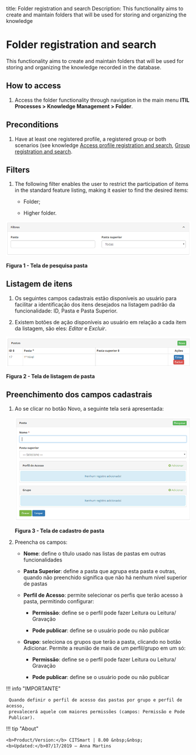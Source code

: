 title: Folder registration and search
Description: This functionality aims to create and maintain folders that will be used for storing and organizing the knowledge 
# Folder registration and search

This functionality aims to create and maintain folders that will be used for storing and organizing the knowledge recorded in the 
database.

How to access
---------------

1.  Access the folder functionality through navigation in the main menu **ITIL Processes > Knowledge Management > Folder**.

Preconditions
-------------

1.  Have at least one registered profile, a registered group or both scenarios (see knowledge 
[Access profile registration and search][1], [Group registration and search][2].

Filters
------------

1.  The following filter enables the user to restrict the participation of items in the standard feature listing, making it easier 
to find the desired items:

    -   Folder;

    -   Higher folder.

![Criar](images/folder-1.png)

**Figura 1 - Tela de pesquisa pasta**

Listagem de itens
----------------

1.  Os seguintes campos cadastrais estão disponíveis ao usuário para facilitar a
    identificação dos itens desejados na listagem padrão da
    funcionalidade: ID, Pasta e Pasta Superior.

2.  Existem botões de ação disponíveis ao usuário em relação a cada item da
    listagem, são eles: *Editar* e *Excluir*.

![Criar](images/folder-2.png)

**Figura 2 - Tela de listagem de pasta**

Preenchimento dos campos cadastrais
---------------------------------

1.  Ao se clicar no botão Novo, a seguinte tela será apresentada:

    ![Criar](images/folder-3.png)

    **Figura 3 - Tela de cadastro de pasta**

1.  Preencha os campos:

    -  **Nome**: define o título usado nas listas de pastas em outras
    funcionalidades

    -  **Pasta Superior**: define a pasta que agrupa esta pasta e outras, quando
    não preenchido significa que não há nenhum nível superior de pastas

    -  **Perfil de Acesso**: permite selecionar os perfis que terão acesso à pasta,
    permitindo configurar:

       -  **Permissão**: define se o perfil pode fazer Leitura ou Leitura/
        Gravação

       -  **Pode publicar**: define se o usuário pode ou não publicar

    -  **Grupo**: seleciona os grupos que terão a pasta, clicando no botão
    Adicionar. Permite a reunião de mais de um perfil/grupo em um só:

       -  **Permissão**: define se o perfil pode fazer Leitura ou Leitura/
        Gravação

       -  **Pode publicar**: define se o usuário pode ou não publicar

!!! info "IMPORTANTE"

     Quando definir o perfil de acesso das pastas por grupo e perfil de acesso,
     prevalecerá aquele com maiores permissões (campos: Permissão e Pode
     Publicar).


!!! tip "About"

    <b>Product/Version:</b> CITSmart | 8.00 &nbsp;&nbsp;
    <b>Updated:</b>07/17/2019 – Anna Martins
    
[1]:/pt-br/citsmart-platform-7/initial-settings/access-settings/profile/user-profile.html
[2]:/pt-br/citsmart-platform-7/initial-settings/access-settings/user/group.html
